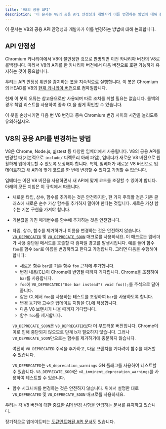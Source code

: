 ```yaml
---
title: 'V8의 공용 API'
description: '이 문서는 V8의 공용 API 안정성과 개발자가 이를 변경하는 방법에 대해 논의합니다.'
---
```

이 문서는 V8의 공용 API 안정성과 개발자가 이를 변경하는 방법에 대해 논의합니다.

## API 안정성

Chromium 카나리아에서 V8이 불안정한 것으로 판명되면 이전 카나리아 버전의 V8로 롤백됩니다. 따라서 V8의 API를 한 카나리아 버전에서 다음 버전으로 호환 가능하게 유지하는 것이 중요합니다.

우리는 API 안정성 위반을 감지하는 [봇](https://ci.chromium.org/p/v8/builders/luci.v8.ci/Linux%20V8%20API%20Stability)을 지속적으로 실행합니다. 이 봇은 Chromium의 HEAD를 V8의 [현재 카나리아 버전](https://chromium.googlesource.com/v8/v8/+/refs/heads/canary)으로 컴파일합니다.

현재 이 봇의 오류는 참고용으로만 사용되며 따로 조치를 취할 필요는 없습니다. 롤백의 경우 책임 리스트를 사용하여 종속 CL을 쉽게 확인할 수 있습니다.

이 봇을 손상시키면 다음 번 V8 변경과 종속 Chromium 변경 사이의 시간을 늘리도록 유의하십시오.

## V8의 공용 API를 변경하는 방법

V8은 Chrome, Node.js, gjstest 등 다양한 임베더에서 사용됩니다. V8의 공용 API를 변경할 때(기본적으로 `include/` 디렉토리 아래 파일), 임베더가 새로운 V8 버전으로 원활하게 업데이트할 수 있도록 보장해야 합니다. 특히, 임베더가 새로운 V8 버전으로 업데이트하고 새 API에 맞게 코드를 한 번에 변경할 수 있다고 가정할 수 없습니다.

임베더는 이전 V8 버전을 사용하면서 새 API에 맞게 코드를 조정할 수 있어야 합니다. 아래의 모든 지침은 이 규칙에서 따릅니다.

- 새로운 타입, 상수, 함수를 추가하는 것은 안전하지만, 한 가지 주의할 점은 기존 클래스에 새로운 순수 가상 함수를 추가하지 말아야 한다는 것입니다. 새로운 가상 함수는 기본 구현을 가져야 합니다.
- 기본값을 가진 매개변수를 함수에 추가하는 것은 안전합니다.
- 타입, 상수, 함수를 제거하거나 이름을 변경하는 것은 안전하지 않습니다. [`V8_DEPRECATED`](https://cs.chromium.org/chromium/src/v8/include/v8config.h?l=395&rcl=0425b20ad9a8ba38c2e0dd16e8814abb722bfdde) 및 [`V8_DEPRECATE_SOON`](https://cs.chromium.org/chromium/src/v8/include/v8config.h?l=403&rcl=0425b20ad9a8ba38c2e0dd16e8814abb722bfdde) 매크로를 사용하세요. 이 매크로는 임베더가 사용 중단된 메서드를 호출할 때 컴파일 경고를 발생시킵니다. 예를 들어 함수 `foo`를 함수 `bar`로 이름을 변경하려고 한다고 가정합니다. 그러면 다음을 수행해야 합니다:
    - 새로운 함수 `bar`를 기존 함수 `foo` 근처에 추가합니다.
    - 변경 내용(CL)이 Chrome에 반영될 때까지 기다립니다. Chrome을 조정하여 `bar`를 사용합니다.
    - `foo`에 `V8_DEPRECATED("Use bar instead") void foo();`를 주석으로 달아줍니다.
    - 같은 CL에서 `foo`를 사용하는 테스트를 조정하여 `bar`를 사용하도록 합니다.
    - 변경 동기와 고수준 업데이트 지침을 CL에 작성합니다.
    - 다음 V8 브랜치가 나올 때까지 기다립니다.
    - 함수 `foo`를 제거합니다.

    `V8_DEPRECATE_SOON`은 `V8_DEPRECATED`보다 더 부드러운 버전입니다. Chrome이 이로 인해 중단되지 않으므로 단계 b가 필요하지 않습니다. 그러나 `V8_DEPRECATE_SOON`만으로는 함수를 제거하기에 충분하지 않습니다.

    여전히 `V8_DEPRECATED` 주석을 추가하고, 다음 브랜치를 기다려야 함수를 제거할 수 있습니다.

    `V8_DEPRECATED`는 `v8_deprecation_warnings` GN 플래그를 사용하여 테스트할 수 있습니다.
    `V8_DEPRECATE_SOON`은 `v8_imminent_deprecation_warnings`를 사용하여 테스트할 수 있습니다.

- 함수 시그니처를 변경하는 것은 안전하지 않습니다. 위에서 설명한 대로 `V8_DEPRECATED` 및 `V8_DEPRECATE_SOON` 매크로를 사용하세요.

우리는 각 V8 버전에 대한 [중요한 API 변경 사항을 언급하는 문서](https://docs.google.com/document/d/1g8JFi8T_oAE_7uAri7Njtig7fKaPDfotU6huOa1alds/edit)를 유지하고 있습니다.

정기적으로 업데이트되는 [도큐먼트화된 API 문서](https://v8.dev/api)도 있습니다.
